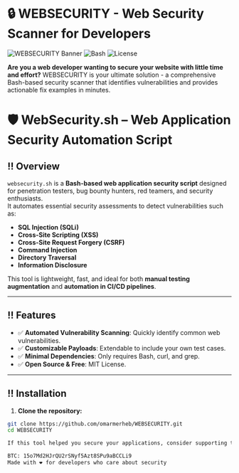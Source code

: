# 🔒 WEBSECURITY - Web Security Scanner for Developers

![WEBSECURITY Banner](https://img.shields.io/badge/WEBSECURITY-Web%20Security%20Scanner-blue)
![Bash](https://img.shields.io/badge/Bash-Script-green)
![License](https://img.shields.io/badge/License-MIT-yellow)

**Are you a web developer wanting to secure your website with little time and effort?** WEBSECURITY is your ultimate solution - a comprehensive Bash-based security scanner that identifies vulnerabilities and provides actionable fix examples in minutes.
# 🛡️ WebSecurity.sh – Web Application Security Automation Script

## !! Overview

`websecurity.sh` is a **Bash-based web application security script** designed for penetration testers, bug bounty hunters, red teamers, and security enthusiasts.  
It automates essential security assessments to detect vulnerabilities such as:

- **SQL Injection (SQLi)**
- **Cross-Site Scripting (XSS)**
- **Cross-Site Request Forgery (CSRF)**
- **Command Injection**
- **Directory Traversal**
- **Information Disclosure**

This tool is lightweight, fast, and ideal for both **manual testing augmentation** and **automation in CI/CD pipelines**.

---

## !! Features

- ✅ **Automated Vulnerability Scanning**: Quickly identify common web vulnerabilities.
- ✅ **Customizable Payloads**: Extendable to include your own test cases.
- ✅ **Minimal Dependencies**: Only requires Bash, curl, and grep.
- ✅ **Open Source & Free**: MIT License.

---

## !! Installation

1. **Clone the repository:**

```bash
git clone https://github.com/omarmerheb/WEBSECURITY.git
cd WEBSECURITY

If this tool helped you secure your applications, consider supporting the project:

BTC: 15o7Md2HJrQU2rSNyf5Azt8SPu9aBCCLi9
Made with ❤️ for developers who care about security

